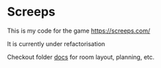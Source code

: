 # Screeps

This is my code for the game https://screeps.com/

It is currently under refactorisation

Checkout folder [docs](docs) for room layout, planning, etc.
